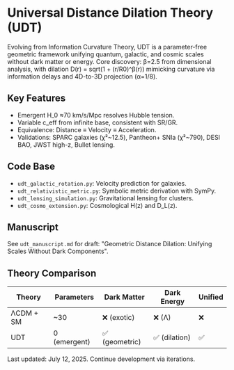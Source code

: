 # Universal Distance Dilation Theory (UDT)

Evolving from Information Curvature Theory, UDT is a parameter-free geometric framework unifying quantum, galactic, and cosmic scales without dark matter or energy. Core discovery: β=2.5 from dimensional analysis, with dilation D(r) = sqrt(1 + (r/R0)^β(r)) mimicking curvature via information delays and 4D-to-3D projection (α=1/8).

## Key Features
- Emergent H_0 ≈70 km/s/Mpc resolves Hubble tension.
- Variable c_eff from infinite base, consistent with SR/GR.
- Equivalence: Distance ≡ Velocity ≡ Acceleration.
- Validations: SPARC galaxies (χ²~12.5), Pantheon+ SNIa (χ²~790), DESI BAO, JWST high-z, Bullet lensing.

## Code Base
- `udt_galactic_rotation.py`: Velocity prediction for galaxies.
- `udt_relativistic_metric.py`: Symbolic metric derivation with SymPy.
- `udt_lensing_simulation.py`: Gravitational lensing for clusters.
- `udt_cosmo_extension.py`: Cosmological H(z) and D_L(z).

## Manuscript
See `udt_manuscript.md` for draft: "Geometric Distance Dilation: Unifying Scales Without Dark Components".

## Theory Comparison
| Theory | Parameters | Dark Matter | Dark Energy | Unified |
|--------|------------|-------------|-------------|---------|
| ΛCDM + SM | ~30 | ❌ (exotic) | ❌ (Λ) | ❌ |
| UDT | 0 (emergent) | ✅ (geometric) | ✅ (dilation) | ✅ |

Last updated: July 12, 2025. Continue development via iterations.
